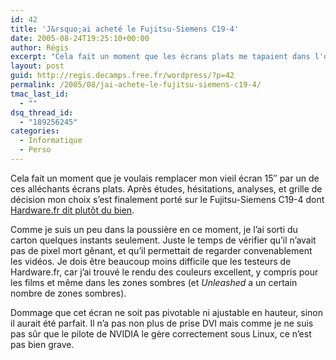 ```yaml
---
id: 42
title: 'J&rsquo;ai acheté le Fujitsu-Siemens C19-4'
date: 2005-08-24T19:25:10+00:00
author: Régis
excerpt: "Cela fait un moment que les écrans plats me tapaient dans l'oeuil."
layout: post
guid: http://regis.decamps.free.fr/wordpress/?p=42
permalink: /2005/08/jai-achete-le-fujitsu-siemens-c19-4/
tmac_last_id:
  - ""
dsq_thread_id:
  - "189256245"
categories:
  - Informatique
  - Perso
---
```

Cela fait un moment que je voulais remplacer mon vieil écran 15&Prime; par un de ces alléchants écrans plats. Après études, hésitations, analyses, et grille de décision mon choix s&rsquo;est finalement porté sur le Fujitsu-Siemens C19-4 dont [Hardware.fr dit plutôt du bien](http://www.hardware.fr/articles/572-3/comparatif-lcd-19-4-6-8-ms-tn-ips-va.html).

Comme je suis un peu dans la poussière en ce moment, je l&rsquo;ai sorti du carton quelques instants seulement. Juste le temps de vérifier qu&rsquo;il n&rsquo;avait pas de pixel mort gênant, et qu&rsquo;il permettait de regarder convenablement les vidéos. Je dois être beaucoup moins difficile que les testeurs de Hardware.fr, car j&rsquo;ai trouvé le rendu des couleurs excellent, y compris pour les films et même dans les zones sombres (et _Unleashed_ a un certain nombre de zones sombres).

Dommage que cet écran ne soit pas pivotable ni ajustable en hauteur, sinon il aurait été parfait. Il n&rsquo;a pas non plus de prise DVI mais comme je ne suis pas sûr que le pilote de NVIDIA le gère correctement sous Linux, ce n&rsquo;est pas bien grave.